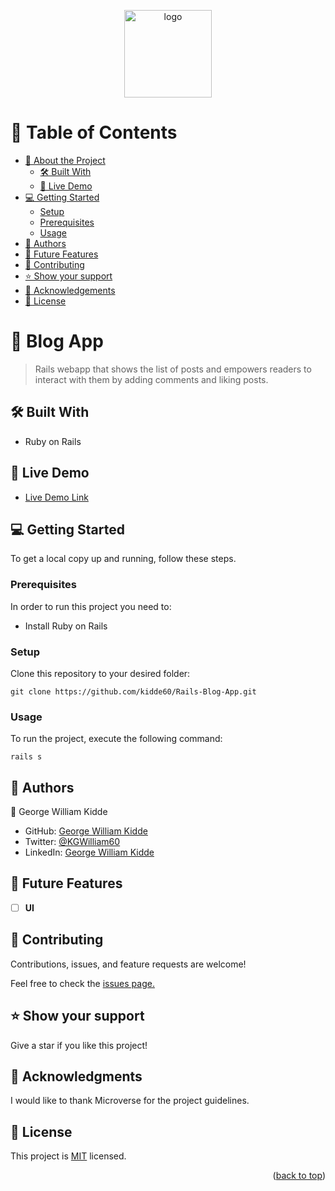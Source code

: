 <a name="readme-top"></a>
<div align="center">
  <img src="https://github.com/microverseinc/readme-template/raw/master/murple_logo.png" alt="logo" width="140"  height="auto" />
</div>

# 📗 Table of Contents

- [📖 About the Project](#about-project)
  - [🛠 Built With](#built-with)
  - [🚀 Live Demo](#live-demo)
- [💻 Getting Started](#getting-started)
  - [Setup](#setup)
  - [Prerequisites](#prerequisites)
  - [Usage](#usage)
- [👥 Authors](#authors)
- [🔭 Future Features](#future-features)
- [🤝 Contributing](#contributing)
- [⭐️ Show your support](#support)
- [🙏 Acknowledgements](#acknowledgements)
- [📝 License](#license)

# 📖 Blog App <a name="about-project"></a>

> Rails webapp that shows the list of posts and empowers readers to interact with them by adding comments and liking posts.

## 🛠 Built With <a name="built-with"></a>

- Ruby on Rails

## 🚀 Live Demo <a name="live-demo"></a>

- [Live Demo Link]()

## 💻 Getting Started <a name="getting-started"></a>

To get a local copy up and running, follow these steps.

### Prerequisites

In order to run this project you need to:

- Install Ruby on Rails

### Setup

Clone this repository to your desired folder:

`git clone https://github.com/kidde60/Rails-Blog-App.git`

### Usage

To run the project, execute the following command:

`rails s`

## 👥 Authors <a name="authors"></a>

👤 George William Kidde

- GitHub: [George William Kidde](https://github.com/kidde60)
- Twitter: [@KGWilliam60](https://twitter.com/KGWilliam60)
- LinkedIn: [George William Kidde](https://www.linkedin.com/in/George-William-Kidde/)

## 🔭 Future Features <a name="future-features"></a>

- [ ] **UI**

## 🤝 Contributing <a name="contributing"></a>

Contributions, issues, and feature requests are welcome!

Feel free to check the [issues page.](https://github.com/kidde60/blog-app/issues)

## ⭐️ Show your support <a name="support"></a>

Give a star if you like this project!

## 🙏 Acknowledgments <a name="acknowledgements"></a>

I would like to thank Microverse for the project guidelines.

## 📝 License <a name="license"></a>

This project is [MIT]() licensed.

<p align="right">(<a href="#readme-top">back to top</a>)</p>
